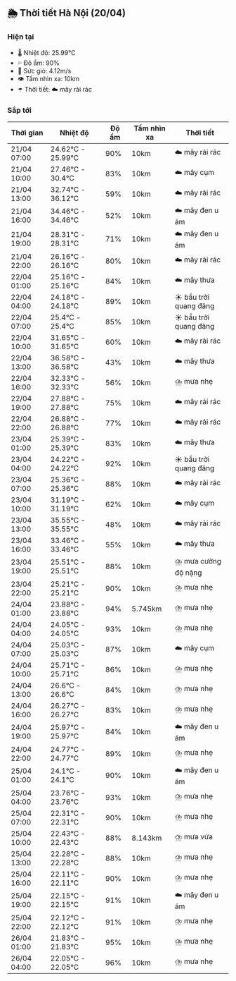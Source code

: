 ## 🌦️ Thời tiết Hà Nội (20/04)

### Hiện tại

- 🌡️ Nhiệt độ: 25.99℃
- 💦 Độ ẩm: 90%
- 💨 Sức gió: 4.12m/s
- 👁️ Tầm nhìn xa: 10km
- ☂️ Thời tiết: ☁️ mây rải rác

### Sắp tới

| Thời gian | Nhiệt độ | Độ ẩm | Tầm nhìn xa | Thời tiết |
| --- | --- | --- | --- | --- |
| 21/04 07:00 | 24.62℃ - 25.99℃ | 90% | 10km | ☁️ mây rải rác |
| 21/04 10:00 | 27.46℃ - 30.4℃ | 83% | 10km | ☁️ mây cụm |
| 21/04 13:00 | 32.74℃ - 36.12℃ | 59% | 10km | ☁️ mây rải rác |
| 21/04 16:00 | 34.46℃ - 34.46℃ | 52% | 10km | ☁️ mây đen u ám |
| 21/04 19:00 | 28.31℃ - 28.31℃ | 71% | 10km | ☁️ mây đen u ám |
| 21/04 22:00 | 26.16℃ - 26.16℃ | 80% | 10km | ☁️ mây rải rác |
| 22/04 01:00 | 25.16℃ - 25.16℃ | 84% | 10km | ☁️ mây thưa |
| 22/04 04:00 | 24.18℃ - 24.18℃ | 89% | 10km | ☀️ bầu trời quang đãng |
| 22/04 07:00 | 25.4℃ - 25.4℃ | 85% | 10km | ☀️ bầu trời quang đãng |
| 22/04 10:00 | 31.65℃ - 31.65℃ | 60% | 10km | ☁️ mây rải rác |
| 22/04 13:00 | 36.58℃ - 36.58℃ | 43% | 10km | ☁️ mây thưa |
| 22/04 16:00 | 32.33℃ - 32.33℃ | 56% | 10km | ⛈️ mưa nhẹ |
| 22/04 19:00 | 27.88℃ - 27.88℃ | 75% | 10km | ☁️ mây rải rác |
| 22/04 22:00 | 26.88℃ - 26.88℃ | 77% | 10km | ☁️ mây rải rác |
| 23/04 01:00 | 25.39℃ - 25.39℃ | 83% | 10km | ☁️ mây thưa |
| 23/04 04:00 | 24.22℃ - 24.22℃ | 92% | 10km | ☀️ bầu trời quang đãng |
| 23/04 07:00 | 25.36℃ - 25.36℃ | 88% | 10km | ☁️ mây rải rác |
| 23/04 10:00 | 31.19℃ - 31.19℃ | 62% | 10km | ☁️ mây cụm |
| 23/04 13:00 | 35.55℃ - 35.55℃ | 48% | 10km | ☁️ mây rải rác |
| 23/04 16:00 | 33.46℃ - 33.46℃ | 55% | 10km | ☁️ mây thưa |
| 23/04 19:00 | 25.51℃ - 25.51℃ | 88% | 10km | ⛈️ mưa cường độ nặng |
| 23/04 22:00 | 25.21℃ - 25.21℃ | 90% | 10km | ⛈️ mưa nhẹ |
| 24/04 01:00 | 23.88℃ - 23.88℃ | 94% | 5.745km | ⛈️ mưa nhẹ |
| 24/04 04:00 | 24.05℃ - 24.05℃ | 93% | 10km | ⛈️ mưa nhẹ |
| 24/04 07:00 | 25.03℃ - 25.03℃ | 87% | 10km | ☁️ mây cụm |
| 24/04 10:00 | 25.71℃ - 25.71℃ | 86% | 10km | ⛈️ mưa nhẹ |
| 24/04 13:00 | 26.6℃ - 26.6℃ | 84% | 10km | ⛈️ mưa nhẹ |
| 24/04 16:00 | 26.27℃ - 26.27℃ | 83% | 10km | ⛈️ mưa nhẹ |
| 24/04 19:00 | 25.97℃ - 25.97℃ | 84% | 10km | ☁️ mây đen u ám |
| 24/04 22:00 | 24.77℃ - 24.77℃ | 89% | 10km | ⛈️ mưa nhẹ |
| 25/04 01:00 | 24.1℃ - 24.1℃ | 90% | 10km | ☁️ mây đen u ám |
| 25/04 04:00 | 23.76℃ - 23.76℃ | 93% | 10km | ⛈️ mưa nhẹ |
| 25/04 07:00 | 22.31℃ - 22.31℃ | 90% | 10km | ⛈️ mưa nhẹ |
| 25/04 10:00 | 22.43℃ - 22.43℃ | 88% | 8.143km | ⛈️ mưa vừa |
| 25/04 13:00 | 22.28℃ - 22.28℃ | 88% | 10km | ⛈️ mưa nhẹ |
| 25/04 16:00 | 22.11℃ - 22.11℃ | 90% | 10km | ⛈️ mưa nhẹ |
| 25/04 19:00 | 22.15℃ - 22.15℃ | 91% | 10km | ☁️ mây đen u ám |
| 25/04 22:00 | 22.12℃ - 22.12℃ | 91% | 10km | ⛈️ mưa nhẹ |
| 26/04 01:00 | 21.83℃ - 21.83℃ | 95% | 10km | ⛈️ mưa nhẹ |
| 26/04 04:00 | 22.05℃ - 22.05℃ | 96% | 10km | ⛈️ mưa nhẹ |
